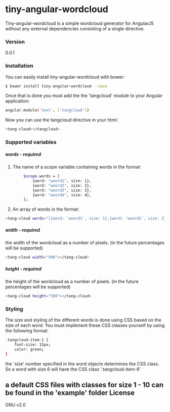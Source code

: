# tiny-angular-wordcloud
Tiny-angular-wordcloud is a simple wordcloud generator for AngularJS without any external dependencies 
consisting of a single directive.

### Version
0.0.1

### Installation
You can easily install tiny-angular-wordcloud with bower:

```sh
$ bower install tiny-angular-wordcloud --save
```

Once that is done you must add the the 'tangcloud' module to your Angular application:
```sh
angular.module('test', ['tangcloud'])
```

Now you can use the tangcloud directive in your html:
```sh
<tang-cloud></tangcloud>
```

### Supported variables
##### words - *required*
1. The name of a scope variable containing words in the format:
```sh
        $scope.words = [
            {word: "woord1", size: 1},
            {word: "woord2", size: 2},
            {word: "woord3", size: 3},
            {word: "woord4", size: 4},
        ];
```

2. An array of words in the format:
```sh
<tang-cloud words="[{word: 'woord1', size: 1},{word: 'woord2', size: 2}]"></tang-cloud>
```

##### width - *required*
the width of the wordcloud as a number of pixels. (in the future percentages will be supported)
```sh
<tang-cloud width="500"></tang-cloud>
```

##### height - *required*
the height of the wordcloud as a number of pixels. (in the future percentages will be supported)
```sh
<tang-cloud height="500"></tang-cloud>
```

### Styling
The size and styling of the different words is done using CSS based on the size of each word. You must implement these CSS classes yourself by using the following format:

```sh
.tangcloud-item-1 {
    font-size: 15px;
    color: green;
}
```

the 'size' number specified in the word objects determines the CSS class. So a word with size 6 will have the CSS class '.tangcloud-item-6'

a default CSS files with classes for size 1 - 10 can be found in the 'example' folder
License
----
GNU v2.0
